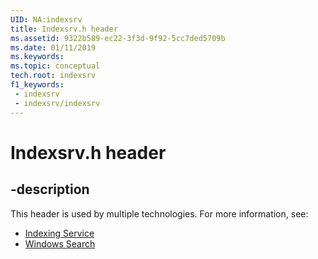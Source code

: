 ```yaml
---
UID: NA:indexsrv
title: Indexsrv.h header
ms.assetid: 9322b589-ec22-3f3d-9f92-5cc7ded5709b
ms.date: 01/11/2019
ms.keywords: 
ms.topic: conceptual
tech.root: indexsrv
f1_keywords:
 - indexsrv
 - indexsrv/indexsrv
---
```


# Indexsrv.h header


## -description

This header is used by multiple technologies. For more information, see:

- [Indexing Service](../_indexsrv/index.md)
- [Windows Search](../_search/index.md)

